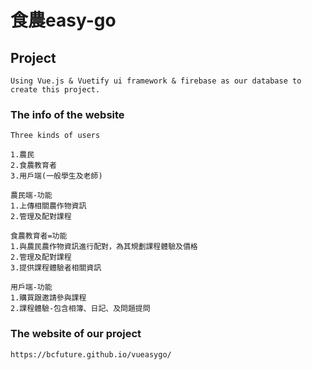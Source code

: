 # 食農easy-go

## Project 
```
Using Vue.js & Vuetify ui framework & firebase as our database to create this project.
```

### The info of the website
```
Three kinds of users

1.農民
2.食農教育者
3.用戶端(一般學生及老師)

農民端-功能
1.上傳相關農作物資訊
2.管理及配對課程

食農教育者=功能
1.與農民農作物資訊進行配對，為其規劃課程體驗及價格
2.管理及配對課程
3.提供課程體驗者相關資訊

用戶端-功能
1.購買跟邀請參與課程
2.課程體驗-包含相簿、日記、及問題提問

```

### The website of our project
```
https://bcfuture.github.io/vueasygo/
```
